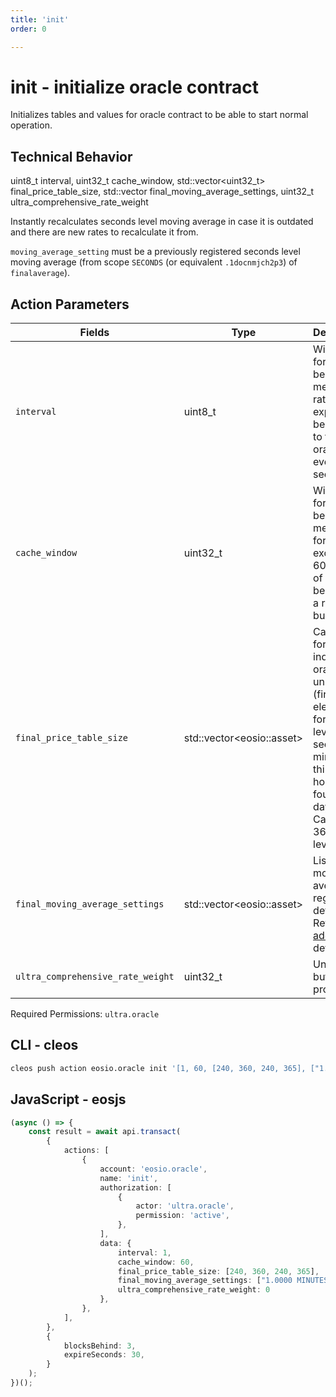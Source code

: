 ```yaml
---
title: 'init'
order: 0

---
```


# init - initialize oracle contract

Initializes tables and values for oracle contract to be able to start normal operation.

## Technical Behavior

uint8_t interval, uint32_t cache_window, std::vector<uint32_t> final_price_table_size,
         std::vector<asset> final_moving_average_settings, uint32_t ultra_comprehensive_rate_weight

Instantly recalculates seconds level moving average in case it is outdated and there are new rates to recalculate it from.

`moving_average_setting` must be a previously registered seconds level moving average (from scope `SECONDS` (or equivalent `.1docnmjch2p3`) of `finalaverage`).

## Action Parameters

| Fields                            | Type                       | Description                                                                                                                                                           |
| --------------------------------- | -------------------------- | --------------------------------------------------------------------------------------------------------------------------------------------------------------------- |
| `interval`                        | uint8_t                    | Will be forced to be 1. This means that rates are expected to be pushed to the oracle once every 1 second                                                             |
| `cache_window`                    | uint32_t                   | Will be forced to be 60. This means that for each exchange 60 seconds of rates will be stored in a rotating bucket                                                    |
| `final_price_table_size`          | std::vector\<eosio::asset> | Cache size for individual oracle time unit levels (first element is for seconds level, second for minutes, third for hours, fourth for days). Capped at 365 per level |
| `final_moving_average_settings`   | std::vector\<eosio::asset> | List of moving averages to register by default. Refer to [addma](./addma.md) for details                                                                              |
| `ultra_comprehensive_rate_weight` | uint32_t                   | Unused, but must be provided                                                                                                                                          |

Required Permissions: `ultra.oracle`

## CLI - cleos

```bash
cleos push action eosio.oracle init '[1, 60, [240, 360, 240, 365], ["1.0000 MINUTES","60.0000 MINUTES","24.0000 HOURS","7.0000 DAYS","14.0000 DAYS"], 1]' -p ultra.oracle
```

## JavaScript - eosjs

```typescript
(async () => {
    const result = await api.transact(
        {
            actions: [
                {
                    account: 'eosio.oracle',
                    name: 'init',
                    authorization: [
                        {
                            actor: 'ultra.oracle',
                            permission: 'active',
                        },
                    ],
                    data: {
                        interval: 1,
                        cache_window: 60,
                        final_price_table_size: [240, 360, 240, 365],
                        final_moving_average_settings: ["1.0000 MINUTES","60.0000 MINUTES","24.0000 HOURS","7.0000 DAYS","14.0000 DAYS"],
                        ultra_comprehensive_rate_weight: 0
                    },
                },
            ],
        },
        {
            blocksBehind: 3,
            expireSeconds: 30,
        }
    );
})();
```